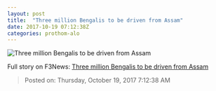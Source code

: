 ```yaml
---
layout: post
title:  "Three million Bengalis to be driven from Assam"
date: 2017-10-19 07:12:38Z
categories: prothom-alo
---
```


![Three million Bengalis to be driven from Assam](http://en.prothom-alo.com/contents/cache/images/1200x630x1/uploads/media/2017/10/19/a415554029f680943f6239c9be993d05-Tripura.jpg?jadewits_media_id=152591)




Full story on F3News: [Three million Bengalis to be driven from Assam](http://www.f3nws.com/n/qb2uuH)

> Posted on: Thursday, October 19, 2017 7:12:38 AM
